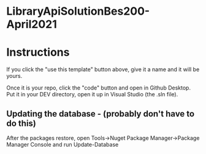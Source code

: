 # LibraryApiSolutionBes200-April2021

# Instructions

If you click the "use this template" button above, give it a name and it will be yours.

Once it is your repo, click the "code" button and open in Github Desktop. Put it in your DEV directory, open it up in Visual Studio (the .sln file).


## Updating the database - (probably don't have to do this)
After the packages restore, open Tools->Nuget Package Manager->Package Manager Console and run Update-Database
